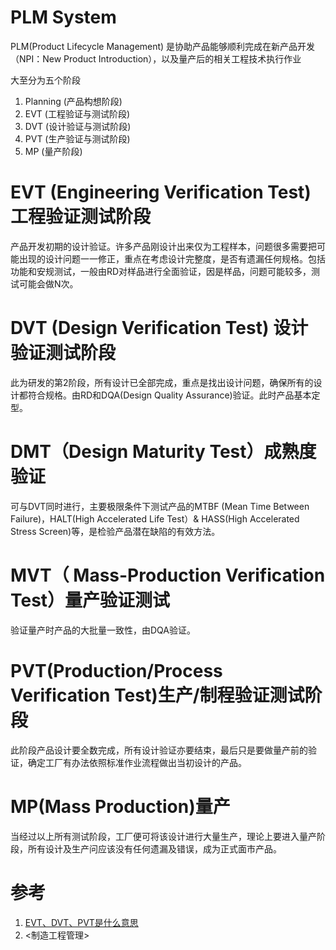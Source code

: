 # PLM System

PLM(Product Lifecycle Management) 是协助产品能够顺利完成在新产品开发（NPI：New Product Introduction），以及量产后的相关工程技术执行作业

大至分为五个阶段

1. Planning (产品构想阶段)
2. EVT (工程验证与测试阶段)
3. DVT (设计验证与测试阶段)
4. PVT (生产验证与测试阶段)
5. MP (量产阶段)

# EVT (Engineering Verification Test) 工程验证测试阶段

产品开发初期的设计验证。许多产品刚设计出来仅为工程样本，问题很多需要把可能出现的设计问题一一修正，重点在考虑设计完整度，是否有遗漏任何规格。包括功能和安规测试，一般由RD对样品进行全面验证，因是样品，问题可能较多，测试可能会做N次。

# DVT (Design Verification Test) 设计验证测试阶段

此为研发的第2阶段，所有设计已全部完成，重点是找出设计问题，确保所有的设计都符合规格。由RD和DQA(Design Quality Assurance)验证。此时产品基本定型。

# DMT（Design Maturity Test）成熟度验证

可与DVT同时进行，主要极限条件下测试产品的MTBF (Mean Time Between Failure)，HALT(High Accelerated Life Test）& HASS(High Accelerated Stress Screen)等，是检验产品潜在缺陷的有效方法。

# MVT（ Mass-Production Verification Test）量产验证测试

验证量产时产品的大批量一致性，由DQA验证。

# PVT(Production/Process Verification Test)生产/制程验证测试阶段

此阶段产品设计要全数完成，所有设计验证亦要结束，最后只是要做量产前的验证，确定工厂有办法依照标准作业流程做出当初设计的产品。 

# MP(Mass Production)量产

当经过以上所有测试阶段，工厂便可将该设计进行大量生产，理论上要进入量产阶段，所有设计及生产问应该没有任何遗漏及错误，成为正式面市产品。

# 参考

1. [EVT、DVT、PVT是什么意思](http://blog.csdn.net/happy08god/article/details/17417435)
2. <制造工程管理>
